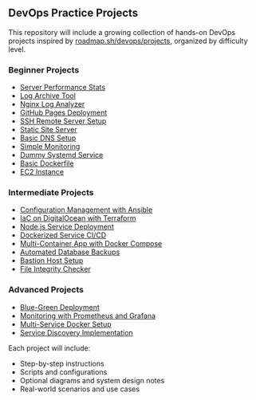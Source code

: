 ## DevOps Practice Projects

This repository will include a growing collection of hands-on DevOps projects inspired by [roadmap.sh/devops/projects](https://roadmap.sh/devops/projects), organized by difficulty level.

### Beginner Projects

- [Server Performance Stats](https://roadmap.sh/projects/server-stats)
- [Log Archive Tool](https://roadmap.sh/projects/log-archive-tool)
- [Nginx Log Analyzer](https://roadmap.sh/projects/nginx-log-analyser)
- [GitHub Pages Deployment](https://roadmap.sh/projects/github-pages-deployment)
- [SSH Remote Server Setup](https://roadmap.sh/projects/ssh-remote-server-setup)
- [Static Site Server](https://roadmap.sh/projects/static-site-server)
- [Basic DNS Setup](https://roadmap.sh/projects/basic-dns-setup)
- [Simple Monitoring](https://roadmap.sh/projects/simple-monitoring)
- [Dummy Systemd Service](https://roadmap.sh/projects/dummy-systemd-service)
- [Basic Dockerfile](https://roadmap.sh/projects/basic-dockerfile)
- [EC2 Instance](https://roadmap.sh/projects/ec2-instance)

### Intermediate Projects

- [Configuration Management with Ansible](https://roadmap.sh/projects/configuration-management)
- [IaC on DigitalOcean with Terraform](https://roadmap.sh/projects/iac-on-digitalocean)
- [Node.js Service Deployment](https://roadmap.sh/projects/nodejs-service-deployment)
- [Dockerized Service CI/CD](https://roadmap.sh/projects/dockerized-service)
- [Multi-Container App with Docker Compose](https://roadmap.sh/projects/multi-container-application)
- [Automated Database Backups](https://roadmap.sh/projects/automated-db-backups)
- [Bastion Host Setup](https://roadmap.sh/projects/bastion-host)
- [File Integrity Checker](https://roadmap.sh/projects/file-integrity-checker)

### Advanced Projects

- [Blue-Green Deployment](https://roadmap.sh/projects/blue-green-deployment)
- [Monitoring with Prometheus and Grafana](https://roadmap.sh/projects/prometheus-and-grafana)
- [Multi-Service Docker Setup](https://roadmap.sh/projects/multi-service-application)
- [Service Discovery Implementation](https://roadmap.sh/projects/service-discovery)

Each project will include:

- Step-by-step instructions  
- Scripts and configurations  
- Optional diagrams and system design notes  
- Real-world scenarios and use cases

